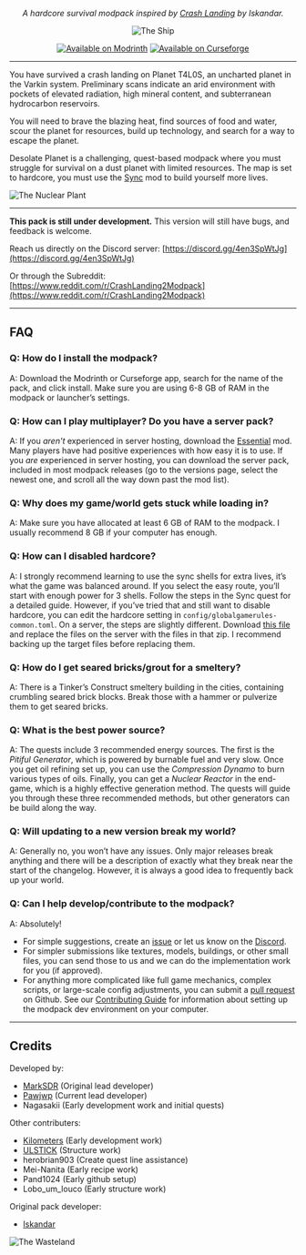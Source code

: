 <div align="center">

_A hardcore survival modpack inspired by [Crash Landing](https://www.curseforge.com/minecraft/modpacks/crash-landing) by Iskandar._

![The Ship](https://cdn.modrinth.com/data/Y5UhUxAD/images/b3ecdfeb9a605862827233fbeb64703e35d1fca2.png)

[![Available on Modrinth](https://cdn.jsdelivr.net/npm/@intergrav/devins-badges@3/assets/cozy/available/modrinth_vector.svg)](https://modrinth.com/modpack/desolate-planet) [![Available on Curseforge](https://cdn.jsdelivr.net/npm/@intergrav/devins-badges@3/assets/cozy/available/curseforge_vector.svg)](https://www.curseforge.com/minecraft/modpacks/desolate-planet)

</div>

______________________________________________________________________

You have survived a crash landing on Planet T4L0S, an uncharted planet in the Varkin system. Preliminary scans indicate an arid environment with pockets of elevated radiation, high mineral content, and subterranean hydrocarbon reservoirs.

You will need to brave the blazing heat, find sources of food and water, scour the planet for resources, build up technology, and search for a way to escape the planet.

Desolate Planet is a challenging, quest-based modpack where you must struggle for survival on a dust planet with limited resources. The map is set to hardcore, you must use the [Sync](https://modrinth.com/mod/sync-fabric-rereported/) mod to build yourself more lives.

![The Nuclear Plant](https://cdn.modrinth.com/data/Y5UhUxAD/images/26717b9d9ab7cacc1e0d6605fc0bc932e9be0d32.webp)

______________________________________________________________________

**This pack is still under development.** This version will still have bugs, and feedback is welcome.

Reach us directly on the Discord server: [https://discord.gg/4en3SpWtJg](https://discord.gg/4en3SpWtJg)

Or through the Subreddit: [https://www.reddit.com/r/CrashLanding2Modpack](https://www.reddit.com/r/CrashLanding2Modpack)
______________________________________________________________________

## FAQ

### Q: How do I install the modpack?

A: Download the Modrinth or Curseforge app, search for the name of the pack, and click install. Make sure you are using 6-8 GB of RAM in the modpack or launcher’s settings.

### Q: How can I play multiplayer? Do you have a server pack?

A: If you _aren't_ experienced in server hosting, download the [Essential](https://modrinth.com/mod/essential) mod. Many players have had positive experiences with how easy it is to use. If you _are_ experienced in server hosting, you can download the server pack, included in most modpack releases (go to the versions page, select the newest one, and scroll all the way down past the mod list).

### Q: Why does my game/world gets stuck while loading in?

A: Make sure you have allocated at least 6 GB of RAM to the modpack. I usually recommend 8 GB if your computer has enough.

### Q: How can I disabled hardcore?

A: I strongly recommend learning to use the sync shells for extra lives, it’s what the game was balanced around. If you select the easy route, you’ll start with enough power for 3 shells. Follow the steps in the Sync quest for a detailed guide.
However, if you’ve tried that and still want to disable hardcore, you can edit the hardcore setting in `config/globalgamerules-common.toml`. On a server, the steps are slightly different. Download [this file](https://cdn.modrinth.com/data/Y5UhUxAD/versions/YopX3hzh/Non-Hardcore_Server_Files.zip) and replace the files on the server with the files in that zip. I recommend backing up the target files before replacing them.

### Q: How do I get seared bricks/grout for a smeltery?

A: There is a Tinker’s Construct smeltery building in the cities, containing crumbling seared brick blocks. Break those with a hammer or pulverize them to get seared bricks.

### Q: What is the best power source?

A: The quests include 3 recommended energy sources. The first is the _Pitiful Generator_, which is powered by burnable fuel and very slow. Once you get oil refining set up, you can use the _Compression Dynamo_ to burn various types of oils. Finally, you can get a _Nuclear Reactor_ in the end-game, which is a highly effective generation method. The quests will guide you through these three recommended methods, but other generators can be build along the way.

### Q: Will updating to a new version break my world?

A: Generally no, you won’t have any issues. Only major releases break anything and there will be a description of exactly what they break near the start of the changelog. However, it is always a good idea to frequently back up your world.

### Q: Can I help develop/contribute to the modpack?

A: Absolutely!
*   For simple suggestions, create an [issue](https://github.com/MarkScedra/Crash-2/issues) or let us know on the [Discord](https://discord.gg/4en3SpWtJg).
*   For simpler submissions like textures, models, buildings, or other small files, you can send those to us and we can do the implementation work for you (if approved).
*   For anything more complicated like full game mechanics, complex scripts, or large-scale config adjustments, you can submit a [pull request](https://github.com/MarkScedra/Crash-2/pulls) on Github. See our [Contributing Guide](https://github.com/MarkScedra/Crash-2?tab=contributing-ov-file) for information about setting up the modpack dev environment on your computer.

______________________________________________________________________

## Credits

Developed by:

*   [MarkSDR](https://modrinth.com/user/MarkSDR) (Original lead developer)
*   [Pawjwp](https://modrinth.com/user/pawjwp) (Current lead developer)
*   Nagasakii (Early development work and initial quests)

Other contributers:

*   [Kilometers](https://modrinth.com/user/kilometersperhour) (Early development work)
*   [ULSTICK](https://linktr.ee/ULSTICK) (Structure work)
*   herobrian903 (Create quest line assistance)
*   Mei-Nanita (Early recipe work)
*   Pand1024 (Early github setup)
*   Lobo\_um\_louco (Early structure work)

Original pack developer:

*   [Iskandar](https://x.com/iskan_dar)

![The Wasteland](https://cdn.modrinth.com/data/Y5UhUxAD/images/469e0228d64aa83a156b8817a1a5cc74ee8bdf6a.png)